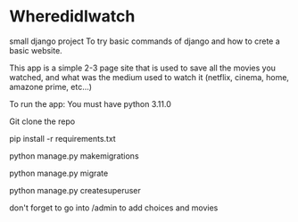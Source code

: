 # WheredidIwatch
small django project To try basic commands of django and how to crete a basic website.

This app is a simple 2-3 page site that is used to save all the movies you watched, and what was the medium used to watch it (netflix, cinema, home, amazone prime, etc...)

To run the app: 
You must have python 3.11.0

Git clone the repo

pip install -r requirements.txt

python manage.py makemigrations

python manage.py migrate

python manage.py createsuperuser

don't forget to go into /admin to add choices and movies
